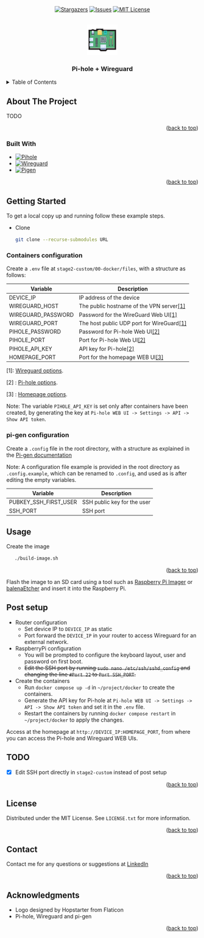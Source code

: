 <!-- Improved compatibility of back to top link: See: https://github.com/othneildrew/Best-README-Template/pull/73 -->
<a name="readme-top"></a>
<!--
*** Thanks for checking out the Best-README-Template. If you have a suggestion
*** that would make this better, please fork the repo and create a pull request
*** or simply open an issue with the tag "enhancement".
*** Don't forget to give the project a star!
*** Thanks again! Now go create something AMAZING! :D
-->



<!-- PROJECT SHIELDS -->
<!--
*** I'm using markdown "reference style" links for readability.
*** Reference links are enclosed in brackets [ ] instead of parentheses ( ).
*** See the bottom of this document for the declaration of the reference variables
*** for contributors-url, forks-url, etc. This is an optional, concise syntax you may use.
*** https://www.markdownguide.org/basic-syntax/#reference-style-links
-->
<div align="center">

[![Stargazers][stars-shield]][stars-url]
[![Issues][issues-shield]][issues-url]
[![MIT License][license-shield]][license-url]

</div>


<!-- PROJECT LOGO -->
<br />
<div align="center">
  <a href="https://github.com/Valendrew/pihole-wireguard-gen">
    <img src="images/logo.png" alt="Logo" width="80" height="80">
  </a>

<h3 align="center">Pi-hole + Wireguard </h3>

</div>



<!-- TABLE OF CONTENTS -->
<details>
    <summary>Table of Contents</summary>
    <ol>
        <li>
        <a href="#about-the-project">About The Project</a>
        <ul>
            <li><a href="#built-with">Built With</a></li>
        </ul>
        </li>
        <li>
        <a href="#getting-started">Getting Started</a>
        <ul>
            <li><a href="#containers-configuration">Containers configuration</a></li>
            <li><a href="#pi-gen-configuration">pi-gen configuration</a></li>
        </ul>
        </li>
        <li><a href="#usage">Usage</a></li>
        <li><a href="#post-setup">Post setup</a></li>
        <li><a href="#todo">TODO</a></li>
        <li><a href="#license">License</a></li>
        <li><a href="#contact">Contact</a></li>
        <li><a href="#acknowledgments">Acknowledgments</a></li>
    </ol>
</details>




<!-- ABOUT THE PROJECT -->
## About The Project

TODO

<p align="right">(<a href="#readme-top">back to top</a>)</p>



### Built With

* [![Pihole][Pihole]][Pihole-url]
* [![Wireguard][Wireguard]][Wireguard-url]
* [![Pigen][Pigen]][Pigen-url]

<p align="right">(<a href="#readme-top">back to top</a>)</p>



<!-- GETTING STARTED -->
## Getting Started

To get a local copy up and running follow these example steps.

* Clone
  ```sh
  git clone --recurse-submodules URL
  ```

### Containers configuration

Create a `.env` file at `stage2-custom/00-docker/files`, with a structure as follows:

| Variable           | Description                                     |
| ------------------ | ----------------------------------------------- |
| DEVICE_IP          | IP address of the device                        |
| WIREGUARD_HOST     | The public hostname of the VPN server[[1]](#1)  |
| WIREGUARD_PASSWORD | Password for the WireGuard Web UI[[1]](#1)      |
| WIREGUARD_PORT     | The host public UDP port for WireGuard[[1]](#1) |
| PIHOLE_PASSWORD    | Password for Pi-hole Web UI[[2]](#2)            |
| PIHOLE_PORT        | Port for Pi-hole Web UI[[2]](#2)                |
| PIHOLE_API_KEY     | API key for Pi-hole[[2]](#2)                    |
| HOMEPAGE_PORT      | Port for the homepage WEB UI[[3]](#3)           |

<a id="1">[1]</a>: [Wireguard options](https://github.com/wg-easy/wg-easy?tab=readme-ov-file#options).

<a id="2">[2]</a> : [Pi-hole options](https://github.com/pi-hole/docker-pi-hole?tab=readme-ov-file#environment-variables).

<a id="3">[3]</a> : [Homepage options](https://gethomepage.dev/latest/installation/docker/).

Note: The variable `PIHOLE_API_KEY` is set only after containers have been created, by generating the key at `Pi-hole WEB UI -> Settings -> API -> Show API token`.

### pi-gen configuration

Create a `.config` file in the root directory, with a structure as explained in the [Pi-gen documentation](https://github.com/RPi-Distro/pi-gen)

Note: A configuration file example is provided in the root directory as `.config.example`, which can be renamed to `.config`, and used as is after editing the empty variables.

| Variable              | Description                 |
| --------------------- | --------------------------- |
| PUBKEY_SSH_FIRST_USER | SSH public key for the user |
| SSH_PORT              | SSH port                    |


<!-- USAGE EXAMPLES -->
## Usage

Create the image
```sh
   ./build-image.sh
```
<p align="right">(<a href="#readme-top">back to top</a>)</p>

Flash the image to an SD card using a tool such as [Raspberry Pi Imager](https://www.raspberrypi.org/software/) or [balenaEtcher](https://www.balena.io/etcher/) and insert it into the Raspberry Pi.

## Post setup

- Router configuration
  - Set device IP to `DEVICE_IP` as static
  - Port forward the `DEVICE_IP` in your router to access Wireguard for an external network.
- RaspberryPi configuration
  - You will be prompted to configure the keyboard layout, user and password on first boot.
  - ~~Edit the SSH port by running `sudo nano /etc/ssh/sshd_config` and changing the line `#Port 22` to `Port SSH_PORT`.~~
- Create the containers
  - Run `docker compose up -d` in `~/project/docker` to create the containers.
  - Generate the API key for Pi-hole at `Pi-hole WEB UI -> Settings -> API -> Show API token` and set it in the `.env` file.
  - Restart the containers by running `docker compose restart` in `~/project/docker` to apply the changes.

Access at the homepage at `http://DEVICE_IP:HOMEPAGE_PORT`, from where you can access the Pi-hole and Wireguard WEB UIs.

<!-- ROADMAP -->
## TODO

- [x] Edit SSH port directly in `stage2-custom` instead of post setup

<p align="right">(<a href="#readme-top">back to top</a>)</p>

<!-- LICENSE -->
## License

Distributed under the MIT License. See `LICENSE.txt` for more information.

<p align="right">(<a href="#readme-top">back to top</a>)</p>

<!-- CONTACT -->
## Contact

Contact me for any questions or suggestions at [LinkedIn](www.linkedin.com/in/andrea-valente-9b07b4139)

<p align="right">(<a href="#readme-top">back to top</a>)</p>



<!-- ACKNOWLEDGMENTS -->
## Acknowledgments

* []() Logo designed by Hopstarter from Flaticon
* []() Pi-hole, Wireguard and pi-gen

<p align="right">(<a href="#readme-top">back to top</a>)</p>



<!-- MARKDOWN LINKS & IMAGES -->
<!-- https://www.markdownguide.org/basic-syntax/#reference-style-links -->
[stars-shield]: https://img.shields.io/github/stars/Valendrew/pihole-wireguard-gen.svg?style=for-the-badge
[stars-url]: https://github.com/Valendrew/pihole-wireguard-gen/stargazers
[issues-shield]: https://img.shields.io/github/issues/Valendrew/pihole-wireguard-gen.svg?style=for-the-badge
[issues-url]: https://github.com/Valendrew/pihole-wireguard-gen/issues
[license-shield]: https://img.shields.io/github/license/Valendrew/pihole-wireguard-gen.svg?style=for-the-badge
[license-url]: https://github.com/Valendrew/pihole-wireguard-gen/blob/master/LICENSE.txt

[Pihole]: https://img.shields.io/badge/Pi%E2%80%93Hole-5c5c5c?style=for-the-badge&logo=pihole&logoColor=white
[Pihole-url]: https://pi-hole.net/
[Wireguard]: https://img.shields.io/badge/wg%E2%80%93easy-88171a?style=for-the-badge&logo=pihole&logoColor=white
[Wireguard-url]: https://github.com/wg-easy/wg-easy
[Pigen]: https://img.shields.io/badge/pi%E2%80%93gen-8cc04b?style=for-the-badge&logo=raspberrypi&logoColor=white
[Pigen-url]: https://github.com/RPi-Distro/pi-gen